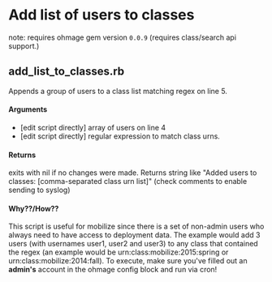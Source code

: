 # Add list of users to classes
note: requires ohmage gem version `0.0.9` (requires class/search api support.)

## add_list_to_classes.rb
Appends a group of users to a class list matching regex on line 5.
#### Arguments
  * [edit script directly] array of users on line 4
  * [edit script directly] regular expression to match class urns.

#### Returns
exits with nil if no changes were made. Returns string like "Added users to classes: [comma-separated class urn list]" (check comments to enable sending to syslog)

#### Why??/How??
This script is useful for mobilize since there is a set of non-admin users who always need to have access to deployment data. The example would add 3 users (with usernames user1, user2 and user3) to any class that contained the regex (an example would be urn:class:mobilize:2015:spring or urn:class:mobilize:2014:fall).
To execute, make sure you've filled out an **admin's** account in the ohmage config block and run via cron!
